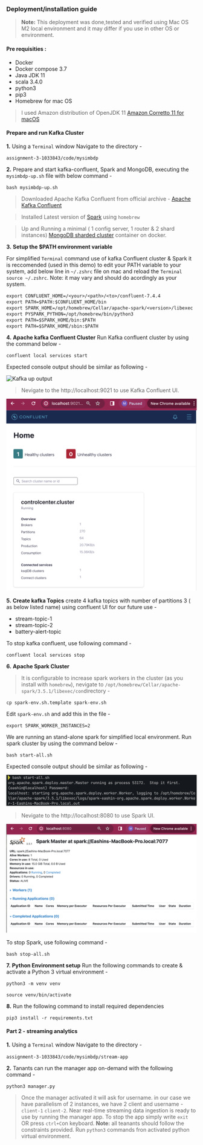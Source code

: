 ### Deployment/installation guide

> **Note:**
> This deployment was done,tested and verified using Mac OS M2 local environment and it may differ if you use in other OS or environment. 

#### Pre requisities :

- Docker
- Docker compose 3.7
- Java JDK 11
- scala 3.4.0
- python3
- pip3
- Homebrew for mac OS

>I used Amazon distribution of OpenJDK 11
[Amazon Corretto 11 for macOS ](https://docs.aws.amazon.com/corretto/latest/corretto-11-ug/macos-install.html)

#### Prepare and run Kafka Cluster

**1.** Using a ``Terminal`` window Navigate to the directory -

``` 
assignment-3-1033843/code/mysimbdp 
```

**2.** Prepare and start kafka-confluent, Spark and MongoDB, executing the `mysimbdp-up.sh` file with below command - 

````
bash mysimbdp-up.sh
````

> Downloaded Apache Kafka Confluent from official archive - [Apache Kafka Confluent](https://packages.confluent.io/archive/7.4/confluent-7.4.4.zip)

> Installed Latest version of [Spark](https://spark.apache.org/downloads.html) using `homebrew`

> Up and Running a minimal ( 1 config server, 1 router & 2 shard instances) [MongoDB sharded cluster](https://www.mongodb.com/docs/rapid/tutorial/deploy-shard-cluster/) container on docker. 

**3.** **Setup the $PATH environment variable**

For simplified `Terminal` command use of kafka Confluent cluster & Spark it is reccomended (used in this demo) to edit your PATH variable to your system, add below line in `~/.zshrc` file on mac and reload the `Terminal` `source ~/.zshrc`. 
Note: it may vary and should do acordingly as your system. 

```
export CONFLUENT_HOME=/<your>/<path>/<to>/confluent-7.4.4
export PATH=$PATH:$CONFLUENT_HOME/bin
export SPARK_HOME=/opt/homebrew/Cellar/apache-spark/<version>/libexec
export PYSPARK_PYTHON=/opt/homebrew/bin/python3
export PATH=$SPARK_HOME/bin:$PATH
export PATH=$SPARK_HOME/sbin:$PATH
```
**4.** **Apache kafka Confluent Cluster** Run Kafka confluent cluster by using the command below -

````
confluent local services start
````
Expected console output should be similar as following - 

![Kafka up output](./resources/confluent-up.png)

> Nevigate to the http://localhost:9021 to use Kafka Confluent UI.

![Kafka UI](./resources/kafka-UI.png)

**5.** **Create kafka Topics** create 4 kafka topics with number of partitions 3 ( as below listed name) using confluent UI for our future use -

- stream-topic-1
- stream-topic-2
- battery-alert-topic

To stop kafka confluent, use following command -

```
confluent local services stop
```

**6.** **Apache Spark Cluster** 

>It is configurable to increase spark workers in the cluster (as you install with `homebrew`), nevigate to `/opt/homebrew/Cellar/apache-spark/3.5.1/libexec/con`directory - 

```
cp spark-env.sh.template spark-env.sh
```

Edit `spark-env.sh` and add this in the file - 
```
export SPARK_WORKER_INSTANCES=2
```
We are running an stand-alone spark for simplified local environment. 
Run spark cluster by using the command below -
 
````
bash start-all.sh
````
Expected console output should be similar as following - 

![Spark up output](./resources/spark-up.png)

> Nevigate to the http://localhost:8080 to use Spark UI.

![Spark UP](./resources/spark-UI.png)

To stop Spark, use following command -

```
bash stop-all.sh
```

**7.** **Python Environment setup** Run the following commands to create & activate a Python 3 virtual environment -

```
python3 -m venv venv
```

```
source venv/bin/activate
```
**8.** Run the following command to install required dependencies

```
pip3 install -r requirements.txt
```

#### Part 2 - streaming analytics

**1.** Using a `Terminal` window Navigate to the directory -

`assignment-3-1033843/code/mysimbdp/stream-app` 

**2.** Tanants can run the manager app on-demand with the following command -

```
python3 manager.py
```

> Once the manager activated it will ask for username. in our case we have parallelism of 2 instances, we have 2 client and username - `client-1` `client-2`. Near real-time streaming data ingestion is ready to use by running the manager app. To stop the app simply write `exit` OR press `ctrl+C`on keyboard.
**Note:** all teanants should follow the constraints provided. Run `python3` commands fron activated python virtual environment.
